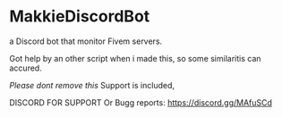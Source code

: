# MakkieDiscordBot
a Discord bot that monitor Fivem servers.

Got help by an other script when i made this, so some similaritis can accured.

*Please dont remove this*
Support is included,

DISCORD FOR SUPPORT Or Bugg reports: https://discord.gg/MAfuSCd




